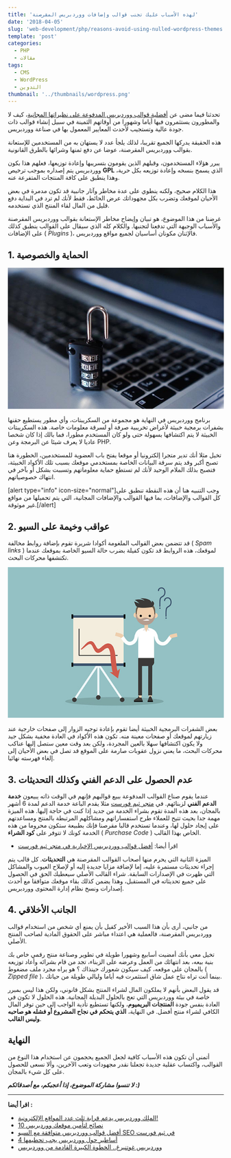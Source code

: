 ```yaml
---
title: 'لهذه الأسباب عليك تجنب قوالب وإضافات ووردبريس المقرصنة'
date: '2018-04-05'
slug: 'web-development/php/reasons-avoid-using-nulled-wordpress-themes'
template: 'post'
categories:
  - PHP
  - مقالات
tags:
  - CMS
  - WordPress
  - التدوين
thumbnail: '../thumbnails/wordpress.png'
---
```


تحدثنا فيما مضى عن [أفضلية قوالب ووردبريس المدفوعة على نظيراتها المجانية](https://www.tutomena.com/blog/wordpress-premium-themes/)، كيف لا والمطورون يستثمرون فيها أياما وشهورا من أوقاتهم الثمينة في سبيل إنشاء قوالب ذات جودة عالية وتستجيب لأحدث المعايير المعمول بها في صناعة ووردبريس.

هذه الحقيقة يدركها الجميع تقريبا، لذلك يلجأ عدد لا يستهان به من المستخدمين للإستعانة بقوالب ووردبريس المقرصنة، عوضا عن دفع ثمنها وشرائها بالطرق القانونية.

يبرر هؤلاء المستخدمون، وقبلهم الذين يقومون بتسريبها وإعادة توزيعها، فعلهم هذا بكون ووردبريس يتم إصداره بموجب ترخيص **GPL** الذي يسمح بنسخه وإعادة توزيعه بكل حرية، وهذا ينطبق على كافة المنتجات المتفرعة عنه.

هذا الكلام صحيح، ولكنه ينطوي على عدة مخاطر وآثار جانبية قد تكون مدمرة في بعض الأحيان لموقعك وتضرب بكل مجهوداتك عرض الحائط، فقط لأنك لم ترد في البداية دفع قليل من المال لقاء المنتج الذي تستخدمه.

غرضنا من هذا الموضوع، هو تبيان وإيضاح مخاطر الإستعانة بقوالب ووردبريس المقرصنة والأسباب الوجيهة التي تدفعنا لتجنبها. والكلام كله الذي سيقال على القوالب ينطبق كذلك على الإضافات ( _Plugins_ )، فالإثنان مكونان أساسيان لجميع مواقع ووردبريس.

## 1\. الحماية والخصوصية

[![سرقة بيانات المستخدمين](../images/data-security.jpg)](../images/data-security.jpg)

برنامج ووردبريس في النهاية هو مجموعة من السكريبتات، وأي مطور يستطيع حقنها بشفرات برمجية خبيثة لأغراض تخريبية صرفة أو لسرقة معلومات خاصة. هذه السكريبتات الخبيثة لا يتم اكتشافها بسهولة حتى ولو كان المستخدم مطورا، فما بالك إذا كان شخصا عاديا لا يعرف شيئا عن البرمجة وعن PHP.

تخيل مثلا أنك تدير متجرا إلكترونيا أو موقعا يفتح باب العضوية للمستخدمين، الخطورة هنا تصبح أكبر وقد يتم سرقة البيانات الخاصة بمستخدمي موقعك بسبب تلك الأكواد الخبيثة، فتصبح بذلك الملام الوحيد لأنك لم تستطع حماية معلوماتهم وتسببت بشكل أو بآخر في انتهاك خصوصياتهم.

[alert type="info" icon-size="normal"]وجب التنبيه هنا أن هذه النقطة تنطبق على كل القوالب والإضافات، بما فيها القوالب والإضافات المجانية، التي يتم تحميلها من مواقع غير موثوقة.[/alert]

## 2\. عواقب وخيمة على السيو

قد تتضمن بعض القوالب الملغومة أكوادا شريرة تقوم بإضافة روابط مخالفة ( _Spam links_ ) لموقعك، هذه الروابط قد تكون كفيلة بضرب حالة السيو الخاصة بموقعك عندما تكتشفها محركات البحث.

[![Traffic Drop](../images/bad-seo.jpg)](../images/bad-seo.jpg)

بعض الشفرات البرمجية الخبيثة أيضا تقوم بإعادة توجيه الزوار إلى صفحات خارجية عند زيارتهم لموقعك أو صفحات معينة منه. تكون هذه الأكواد في العادة مخفية بشكل جيد ولا يكون اكتشافها سهلا بالعين المجردة، ولكن بعد وقت معين ستصل إليها عناكب محركات البحث، ما يعني نزول عقوبات صارمة على الموقع قد تصل في بعض الأحيان إلى إلغاء فهرسته نهائيا.

## 3\. عدم الحصول على الدعم الفني وكذلك التحديثات

عندما يقوم صناع القوالب المدفوعة ببيع قوالبهم فإنهم في الوقت ذاته يبيعون **خدمة الدعم الفني** لزبنائهم. في [متجر ثيم فورست](https://www.tutomena.com/web-development/%d8%a7%d9%84%d9%86%d8%ac%d8%a7%d8%ad-%d9%85%d8%aa%d8%ac%d8%b1-%d8%ab%d9%8a%d9%85-%d9%81%d9%88%d8%b1%d9%8a%d8%b3%d8%aa/) مثلا يقدم الباعة خدمة الدعم لمدة 6 أشهر بالمجان، بعد هذه المدة تقوم بشراء الخدمة من جديد إذا كنت في حاجة إليها. هذه الميزة مهمة جدا بحيث تتيح للعملاء طرح استفساراتهم ومشاكلهم المرتبطة بالمنتج ومساعدتهم على إيجاد حلول لها، وعندما تستخدم قالبا مقرصنا فإنك بطبيعة ستكون محروما من هذه الخدمة كونك لا تتوفر على **كود الشراء** ( _Purchase Code_ ) الخاص بهذا القالب.

- اقرأ أيضا: [أفضل قوالب ووردبريس الإخبارية في متجر ثيم فورست](https://www.tutomena.com/blog/best-wordpress-news-themes/)

الميزة الثانية التي يحرم منها أصحاب القوالب المقرصنة هي **التحديثات**. كل قالب يتم إجراء تحديثات مستمرة عليه، إما لإضافة مزايا جديدة إليه أو لإصلاح العيوب والمشاكل التي ظهرت في الإصدارات السابقة. شراء القالب الأصلي سيعطيك الحق في الحصول على جميع تحديثاته في المستقبل، وهذا يضمن كذلك بقاء موقعك متوافقا مع أحدث إصدارات ونسخ نظام إدارة المحتوى ووردبريس.

## 4\. الجانب الأخلاقي

من جانبي، أرى بأن هذا السبب الأخير كفيل بأن يمنع أي شخص من استخدام قوالب ووردبريس المقرصنة، فالعملية هي اعتداء مباشر على الحقوق المادية لصاحب المنتج الأصلي.

تخيل معي بأنك أمضيت أسابيع وشهورا طويلة في تطوير وصناعة منتج رقمي خاص بك بنية بيعه، بعد انتهائك من العمل وعرضه على الزبناء، تجد من قام بشرائه وأعاد توزيعه بالمجان على موقعه، كيف سيكون شعورك حينذاك ؟ هو يراه مجرد ملف مضغوط ( _Zipped file_ )، بينما أنت تراه نتاج عمل شاق استثمرت فيه أياما وليالي طويلة من حياتك.

قد يقول البعض بأنهم لا يملكون المال لشراء المنتج بشكل قانوني، ولكن هذا ليس بمبرر خاصة في بيئة ووردبريس التي تعج بالحلول البديلة المجانية. هذه الحلول لا تكون في العادة بنفس جودة **المنتجات البريميوم**، ولكنها تستطيع تأدية الواجب إلى حين توفر المال الكافي لشراء منتج أفضل. في النهاية، **الذي يتحكم في نجاح المشروع أو فشله هو صاحبه وليس القالب**.

## النهاية

أتمنى أن تكون هذه الأسباب كافية لجعل الجميع يحجمون عن استخدام هذا النوع من القوالب، واكتساب عقلية جديدة تجعلنا نقدر مجهودات وتعب الآخرين، وألا نسعى للحصول على كل شيء بالمجان.

_**لا تنسوا مشاركة الموضوع، إذا أعجبكم، مع أصدقائكم :)**_

---

**اقرأ أيضا :**

- [الملِك ووردبريس يدعم قرابة ثلث عدد المواقع الإلكترونية!](https://www.tutomena.com/news/wordpress-top-cms-2018/)
- [10 نصائح لتأمين موقعك ووردبريس](https://www.tutomena.com/web-development/secure-wordpress-site/)
- [أفضل قوالب ووردبريس متوافقة مع السيو SEO في ثيم فورست](https://www.tutomena.com/web-development/wordpess-seo-friendly-themes-themforest/)
- [4 أساطير حول ووردبريس يجب تحطيمها](https://www.tutomena.com/web-development/php/common-wordpress-myths/)
- [ووردبريس غوتنبرغ.. الخطوة الكبيرة القادمة من ووردبريس](https://www.tutomena.com/web-development/wordpress-gutenberg/)
